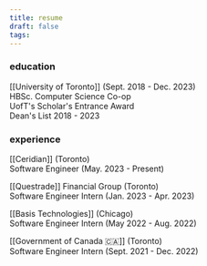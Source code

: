 ```yaml
---
title: resume
draft: false
tags:
---
```



### education

[[University of Toronto]]   (Sept. 2018 - Dec. 2023)  
HBSc. Computer Science Co-op  
UofT's Scholar's Entrance Award  
Dean's List 2018 - 2023

  

### experience

[[Ceridian]] (Toronto)  
Software Engineer (May. 2023 - Present)  
  
[[Questrade]] Financial Group (Toronto)  
Software Engineer Intern (Jan. 2023 - Apr. 2023)  
  
[[Basis Technologies]] (Chicago)  
Software Engineer Intern (May 2022 - Aug. 2022)  
  
[[Government of Canada 🇨🇦]] (Toronto)  
Software Engineer Intern (Sept. 2021 - Dec. 2022)

